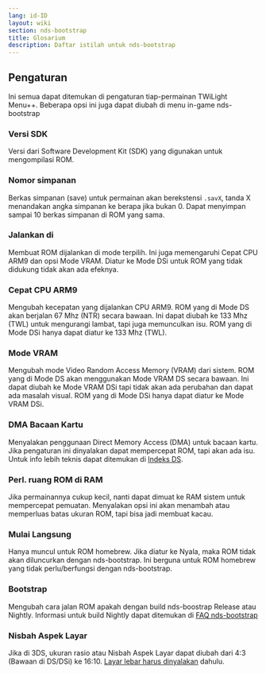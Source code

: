 ```yaml
---
lang: id-ID
layout: wiki
section: nds-bootstrap
title: Glosarium
description: Daftar istilah untuk nds-bootstrap
---
```


## Pengaturan
Ini semua dapat ditemukan di pengaturan tiap-permainan TWiLight Menu++. Beberapa opsi ini juga dapat diubah di menu in-game nds-bootstrap

### Versi SDK
Versi dari Software Development Kit (SDK) yang digunakan untuk mengompilasi ROM.

### Nomor simpanan
Berkas simpanan (save) untuk permainan akan berekstensi `.savX`, tanda X menandakan angka simpanan ke berapa jika bukan 0. Dapat menyimpan sampai 10 berkas simpanan di ROM yang sama.

### Jalankan di
Membuat ROM dijalankan di mode terpilih. Ini juga memengaruhi Cepat CPU ARM9 dan opsi Mode VRAM. Diatur ke Mode DSi untuk ROM yang tidak didukung tidak akan ada efeknya.

### Cepat CPU ARM9
Mengubah kecepatan yang dijalankan CPU ARM9. ROM yang di Mode DS akan berjalan 67 Mhz (NTR) secara bawaan. Ini dapat diubah ke 133 Mhz (TWL) untuk mengurangi lambat, tapi juga memunculkan isu. ROM yang di Mode DSi hanya dapat diatur ke 133 Mhz (TWL).

### Mode VRAM
Mengubah mode Video Random Access Memory (VRAM) dari sistem. ROM yang di Mode DS akan menggunakan Mode VRAM DS secara bawaan. Ini dapat diubah ke Mode VRAM DSi tapi tidak akan ada perubahan dan dapat ada masalah visual. ROM yang di Mode DSi hanya dapat diatur ke Mode VRAM DSi.

### DMA Bacaan Kartu
Menyalakan penggunaan Direct Memory Access (DMA) untuk bacaan kartu. Jika pengaturan ini dinyalakan dapat mempercepat ROM, tapi akan ada isu. Untuk info lebih teknis dapat ditemukan di [Indeks DS](https://wiki.ds-homebrew.com/ds-index/retail-roms#card-read-dma).

### Perl. ruang ROM di RAM
Jika permainannya cukup kecil, nanti dapat dimuat ke RAM sistem untuk mempercepat pemuatan. Menyalakan opsi ini akan menambah atau memperluas batas ukuran ROM, tapi bisa jadi membuat kacau.

### Mulai Langsung
Hanya muncul untuk ROM homebrew. Jika diatur ke Nyala, maka ROM tidak akan diluncurkan dengan nds-bootstrap. Ini berguna untuk ROM homebrew yang tidak perlu/berfungsi dengan nds-bootstrap.

### Bootstrap
Mengubah cara jalan ROM apakah dengan build nds-boostrap Release atau Nightly. Informasi untuk build Nightly dapat ditemukan di [FAQ nds-bootstrap](https://wiki.ds-homebrew.com/nds-bootstrap/faq?faq=what-is-a-nightly-and-where-do-i-get-it)

### Nisbah Aspek Layar
Jika di 3DS, ukuran rasio atau Nisbah Aspek Layar dapat diubah dari 4:3 (Bawaan di DS/DSi) ke 16:10. [Layar lebar harus dinyalakan](https://wiki.ds-homebrew.com/twilightmenu/playing-in-widescreen) dahulu.

